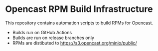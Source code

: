 Opencast RPM Build Infrastructure
=================================

This repository contains automation scripts to build RPMs for [Opencast](https://opencast.org).

- Builds run on GitHub Actions
- Builds are run on release branches only
- RPMs are distibuted to https://s3.opencast.org/minio/public/

